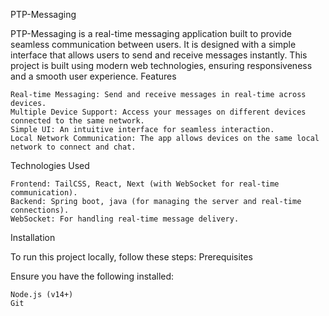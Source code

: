PTP-Messaging

PTP-Messaging is a real-time messaging application built to provide seamless communication between users. It is designed with a simple interface that allows users to send and receive messages instantly. This project is built using modern web technologies, ensuring responsiveness and a smooth user experience.
Features

    Real-time Messaging: Send and receive messages in real-time across devices.
    Multiple Device Support: Access your messages on different devices connected to the same network.
    Simple UI: An intuitive interface for seamless interaction.
    Local Network Communication: The app allows devices on the same local network to connect and chat.

Technologies Used

    Frontend: TailCSS, React, Next (with WebSocket for real-time communication).
    Backend: Spring boot, java (for managing the server and real-time connections).
    WebSocket: For handling real-time message delivery.

Installation

To run this project locally, follow these steps:
Prerequisites

Ensure you have the following installed:

    Node.js (v14+)
    Git

